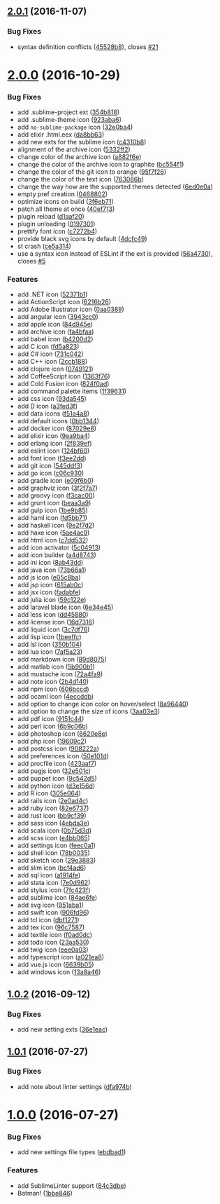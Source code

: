 <a name="2.0.1"></a>
## [2.0.1](https://github.com/oivva/st-file-icons/compare/v2.0.0...v2.0.1) (2016-11-07)


### Bug Fixes

* syntax definition conflicts ([45528b8](https://github.com/oivva/st-file-icons/commit/45528b8)), closes [#21](https://github.com/oivva/st-file-icons/issues/21)



<a name="2.0.0"></a>
# [2.0.0](https://github.com/oivva/st-file-icons/compare/v1.0.2...v2.0.0) (2016-10-29)


### Bug Fixes

* add .sublime-project ext ([354b818](https://github.com/oivva/st-file-icons/commit/354b818))
* add .sublime-theme icon ([923aba6](https://github.com/oivva/st-file-icons/commit/923aba6))
* add `no-sublime-package` icon ([32e0ba4](https://github.com/oivva/st-file-icons/commit/32e0ba4))
* add elixir .html.eex ([da8bb63](https://github.com/oivva/st-file-icons/commit/da8bb63))
* add new exts for the sublime icon ([c4310b8](https://github.com/oivva/st-file-icons/commit/c4310b8))
* alignment of the archive icon ([5332ff2](https://github.com/oivva/st-file-icons/commit/5332ff2))
* change color of the archive icon ([a882f6e](https://github.com/oivva/st-file-icons/commit/a882f6e))
* change the color of the archive icon to graphite ([bc554f1](https://github.com/oivva/st-file-icons/commit/bc554f1))
* change the color of the git icon to orange ([95f7f26](https://github.com/oivva/st-file-icons/commit/95f7f26))
* change the color of the text icon ([763086b](https://github.com/oivva/st-file-icons/commit/763086b))
* change the way how are the supported themes detected ([6ed0e0a](https://github.com/oivva/st-file-icons/commit/6ed0e0a))
* empty pref creation ([0468802](https://github.com/oivva/st-file-icons/commit/0468802))
* optimize icons on build ([3f6eb71](https://github.com/oivva/st-file-icons/commit/3f6eb71))
* patch all theme at once ([40ef713](https://github.com/oivva/st-file-icons/commit/40ef713))
* plugin reload ([d1aaf20](https://github.com/oivva/st-file-icons/commit/d1aaf20))
* plugin unloading ([0197301](https://github.com/oivva/st-file-icons/commit/0197301))
* prettify font icon ([c7272b4](https://github.com/oivva/st-file-icons/commit/c7272b4))
* provide black svg icons by default ([4dcfc49](https://github.com/oivva/st-file-icons/commit/4dcfc49))
* st crash ([ce5a314](https://github.com/oivva/st-file-icons/commit/ce5a314))
* use a syntax icon instead of ESLint if the ext is provided ([56a4730](https://github.com/oivva/st-file-icons/commit/56a4730)), closes [#5](https://github.com/oivva/st-file-icons/issues/5)


### Features

* add .NET icon ([52371b1](https://github.com/oivva/st-file-icons/commit/52371b1))
* add ActionScript icon ([6216b26](https://github.com/oivva/st-file-icons/commit/6216b26))
* add Adobe Illustrator icon ([0aa0389](https://github.com/oivva/st-file-icons/commit/0aa0389))
* add angular icon ([3943cc0](https://github.com/oivva/st-file-icons/commit/3943cc0))
* add apple icon ([84d945e](https://github.com/oivva/st-file-icons/commit/84d945e))
* add archive icon ([fa4bfaa](https://github.com/oivva/st-file-icons/commit/fa4bfaa))
* add babel icon ([b4200d2](https://github.com/oivva/st-file-icons/commit/b4200d2))
* add C icon ([fd5a823](https://github.com/oivva/st-file-icons/commit/fd5a823))
* add C# icon ([731c042](https://github.com/oivva/st-file-icons/commit/731c042))
* add C++ icon ([2ccb188](https://github.com/oivva/st-file-icons/commit/2ccb188))
* add clojure icon ([0749121](https://github.com/oivva/st-file-icons/commit/0749121))
* add CoffeeScript icon ([1363f76](https://github.com/oivva/st-file-icons/commit/1363f76))
* add Cold Fusion icon ([824f0ad](https://github.com/oivva/st-file-icons/commit/824f0ad))
* add command palette items ([1f39631](https://github.com/oivva/st-file-icons/commit/1f39631))
* add css icon ([93da545](https://github.com/oivva/st-file-icons/commit/93da545))
* add D icon ([a3fed3f](https://github.com/oivva/st-file-icons/commit/a3fed3f))
* add data icons ([f51a4a8](https://github.com/oivva/st-file-icons/commit/f51a4a8))
* add default icons ([0bb1344](https://github.com/oivva/st-file-icons/commit/0bb1344))
* add docker icon ([87029e8](https://github.com/oivva/st-file-icons/commit/87029e8))
* add elixir icon ([9ea9ba4](https://github.com/oivva/st-file-icons/commit/9ea9ba4))
* add erlang icon ([2f839ef](https://github.com/oivva/st-file-icons/commit/2f839ef))
* add eslint icon ([124bf60](https://github.com/oivva/st-file-icons/commit/124bf60))
* add font icon ([f3ee2dd](https://github.com/oivva/st-file-icons/commit/f3ee2dd))
* add git icon ([545ddf3](https://github.com/oivva/st-file-icons/commit/545ddf3))
* add go icon ([c06c930](https://github.com/oivva/st-file-icons/commit/c06c930))
* add gradle icon ([e09f6b0](https://github.com/oivva/st-file-icons/commit/e09f6b0))
* add graphviz icon ([3f2f7a7](https://github.com/oivva/st-file-icons/commit/3f2f7a7))
* add groovy icon ([f3cac00](https://github.com/oivva/st-file-icons/commit/f3cac00))
* add grunt icon ([beaa3a9](https://github.com/oivva/st-file-icons/commit/beaa3a9))
* add gulp icon ([1be9b85](https://github.com/oivva/st-file-icons/commit/1be9b85))
* add haml icon ([fd5bb71](https://github.com/oivva/st-file-icons/commit/fd5bb71))
* add haskell icon ([9e2f7d2](https://github.com/oivva/st-file-icons/commit/9e2f7d2))
* add haxe icon ([5ae4ac9](https://github.com/oivva/st-file-icons/commit/5ae4ac9))
* add html icon ([c7dd532](https://github.com/oivva/st-file-icons/commit/c7dd532))
* add icon activator ([5c04913](https://github.com/oivva/st-file-icons/commit/5c04913))
* add icon builder ([a4d8743](https://github.com/oivva/st-file-icons/commit/a4d8743))
* add ini icon ([8ab43dd](https://github.com/oivva/st-file-icons/commit/8ab43dd))
* add java icon ([73b66a1](https://github.com/oivva/st-file-icons/commit/73b66a1))
* add js icon ([e05c8ba](https://github.com/oivva/st-file-icons/commit/e05c8ba))
* add jsp icon ([615ab0c](https://github.com/oivva/st-file-icons/commit/615ab0c))
* add jsx icon ([fadabfe](https://github.com/oivva/st-file-icons/commit/fadabfe))
* add julia icon ([59c122e](https://github.com/oivva/st-file-icons/commit/59c122e))
* add laravel blade icon ([6e34e45](https://github.com/oivva/st-file-icons/commit/6e34e45))
* add less icon ([dd45880](https://github.com/oivva/st-file-icons/commit/dd45880))
* add license icon ([16d7316](https://github.com/oivva/st-file-icons/commit/16d7316))
* add liquid icon ([3c7df76](https://github.com/oivva/st-file-icons/commit/3c7df76))
* add lisp icon ([1beeffc](https://github.com/oivva/st-file-icons/commit/1beeffc))
* add lsl icon ([350b104](https://github.com/oivva/st-file-icons/commit/350b104))
* add lua icon ([7af5a23](https://github.com/oivva/st-file-icons/commit/7af5a23))
* add markdown icon ([89d8075](https://github.com/oivva/st-file-icons/commit/89d8075))
* add matlab icon ([5b900b1](https://github.com/oivva/st-file-icons/commit/5b900b1))
* add mustache icon ([72a4fa9](https://github.com/oivva/st-file-icons/commit/72a4fa9))
* add note icon ([2b4d140](https://github.com/oivva/st-file-icons/commit/2b4d140))
* add npm icon ([606bccd](https://github.com/oivva/st-file-icons/commit/606bccd))
* add ocaml icon ([4eccddb](https://github.com/oivva/st-file-icons/commit/4eccddb))
* add option to change icon color on hover/select ([8a96440](https://github.com/oivva/st-file-icons/commit/8a96440))
* add option to change the size of icons ([3aa03e3](https://github.com/oivva/st-file-icons/commit/3aa03e3))
* add pdf icon ([9151c44](https://github.com/oivva/st-file-icons/commit/9151c44))
* add perl icon ([6b9c06b](https://github.com/oivva/st-file-icons/commit/6b9c06b))
* add photoshop icon ([6620e8e](https://github.com/oivva/st-file-icons/commit/6620e8e))
* add php icon ([19609c2](https://github.com/oivva/st-file-icons/commit/19609c2))
* add postcss icon ([908222a](https://github.com/oivva/st-file-icons/commit/908222a))
* add preferences icon ([50e101d](https://github.com/oivva/st-file-icons/commit/50e101d))
* add procfile icon ([423aaf7](https://github.com/oivva/st-file-icons/commit/423aaf7))
* add pugjs icon ([32e501c](https://github.com/oivva/st-file-icons/commit/32e501c))
* add puppet icon ([9c542d5](https://github.com/oivva/st-file-icons/commit/9c542d5))
* add python icon ([d3e156d](https://github.com/oivva/st-file-icons/commit/d3e156d))
* add R icon ([305e064](https://github.com/oivva/st-file-icons/commit/305e064))
* add rails icon ([2e0ad4c](https://github.com/oivva/st-file-icons/commit/2e0ad4c))
* add ruby icon ([82e6737](https://github.com/oivva/st-file-icons/commit/82e6737))
* add rust icon ([bb9cf39](https://github.com/oivva/st-file-icons/commit/bb9cf39))
* add sass icon ([4ebda3e](https://github.com/oivva/st-file-icons/commit/4ebda3e))
* add scala icon ([0b75d3d](https://github.com/oivva/st-file-icons/commit/0b75d3d))
* add scss icon ([e4bb065](https://github.com/oivva/st-file-icons/commit/e4bb065))
* add settings icon ([feec0a1](https://github.com/oivva/st-file-icons/commit/feec0a1))
* add shell icon ([78b0035](https://github.com/oivva/st-file-icons/commit/78b0035))
* add sketch icon ([29e3883](https://github.com/oivva/st-file-icons/commit/29e3883))
* add slim icon ([bcf4ad6](https://github.com/oivva/st-file-icons/commit/bcf4ad6))
* add sql icon ([a1914fe](https://github.com/oivva/st-file-icons/commit/a1914fe))
* add stata icon ([7e0d962](https://github.com/oivva/st-file-icons/commit/7e0d962))
* add stylus icon ([7fc423f](https://github.com/oivva/st-file-icons/commit/7fc423f))
* add sublime icon ([84ae6fe](https://github.com/oivva/st-file-icons/commit/84ae6fe))
* add svg icon ([951aba1](https://github.com/oivva/st-file-icons/commit/951aba1))
* add swift icon ([906fd96](https://github.com/oivva/st-file-icons/commit/906fd96))
* add tcl icon ([dbf1271](https://github.com/oivva/st-file-icons/commit/dbf1271))
* add tex icon ([96c7587](https://github.com/oivva/st-file-icons/commit/96c7587))
* add textile icon ([f0ad0dc](https://github.com/oivva/st-file-icons/commit/f0ad0dc))
* add todo icon ([23aa530](https://github.com/oivva/st-file-icons/commit/23aa530))
* add twig icon ([eee0a03](https://github.com/oivva/st-file-icons/commit/eee0a03))
* add typescript icon ([a021ea8](https://github.com/oivva/st-file-icons/commit/a021ea8))
* add vue.js icon ([6639b05](https://github.com/oivva/st-file-icons/commit/6639b05))
* add windows icon ([13a8a46](https://github.com/oivva/st-file-icons/commit/13a8a46))



<a name="1.0.2"></a>
## [1.0.2](https://github.com/oivva/st-file-icons/compare/v1.0.1...v1.0.2) (2016-09-12)


### Bug Fixes

* add new setting exts ([36e1eac](https://github.com/oivva/st-file-icons/commit/36e1eac))



<a name="1.0.1"></a>
## [1.0.1](https://github.com/oivva/st-file-icons/compare/v1.0.0...v1.0.1) (2016-07-27)


### Bug Fixes

* add note about linter settings ([dfa974b](https://github.com/oivva/st-file-icons/commit/dfa974b))



<a name="1.0.0"></a>
# [1.0.0](https://github.com/oivva/st-file-icons/compare/1bbe846...v1.0.0) (2016-07-27)


### Bug Fixes

* add new settings file types ([ebdbad1](https://github.com/oivva/st-file-icons/commit/ebdbad1))


### Features

* add SublimeLinter support ([84c3dbe](https://github.com/oivva/st-file-icons/commit/84c3dbe))
* Batman! ([1bbe846](https://github.com/oivva/st-file-icons/commit/1bbe846))



